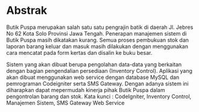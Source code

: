 # Abstrak

Butik Puspa merupakan salah satu satu pengrajin batik di daerah Jl. Jebres No 62 Kota Solo Provinsi Jawa Tengah. Penerapan manajemen sistem di Butik Puspa masih dikatakan kurang. Semua proses pembukuan stok dan laporan barang keluar dan masuk masih dilakukan dengan menggunakan cara mencatat pada form kertas dan disalin ke buku besar.

Sistem yang akan dibuat berupa pengolahan data-data yang berkaitan dengan bagian pengendalian persediaan (Inventory Control). Aplikasi yang akan dibuat menggunakan web service dengan database MySQL dan pemrograman Codeigniter serta SMS Gateway. Dengan adanya sistem ini diharapkan dapat mepermudah kinerja pihak Butik Puspa dalam pengontrolan barang dan stok. 
Kata kunci : CodeIgniter, Inventory Control, Manajemen Sistem, SMS Gateway Web Service

